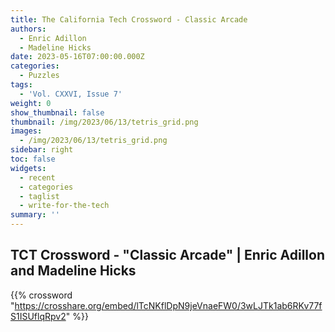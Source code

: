 ```yaml
---
title: The California Tech Crossword - Classic Arcade
authors:
  - Enric Adillon
  - Madeline Hicks
date: 2023-05-16T07:00:00.000Z
categories:
  - Puzzles
tags:
  - 'Vol. CXXVI, Issue 7'
weight: 0
show_thumbnail: false
thumbnail: /img/2023/06/13/tetris_grid.png
images:
  - /img/2023/06/13/tetris_grid.png
sidebar: right
toc: false
widgets:
  - recent
  - categories
  - taglist
  - write-for-the-tech
summary: ''
---
```


## TCT Crossword - "Classic Arcade" | Enric Adillon and Madeline Hicks

{{% crossword "https://crosshare.org/embed/lTcNKflDpN9jeVnaeFW0/3wLJTk1ab6RKv77fS1ISUflqRpv2" %}}
